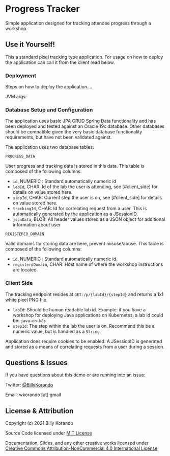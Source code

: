 # Progress Tracker

Simple application designed for tracking attendee progress through a workshop. 

## Use it Yourself!

This a standard pixel tracking type application. For usage on how to deploy the application can call it from the client read below. 

### Deployment

Steps on how to deploy the application....

JVM args:


### Database Setup and Configuration

The application uses basic JPA CRUD Spring Data functionality and has been deployed and tested against an Oracle 19c database. Other databases should be compatible given the very basic database functionality requirements, but have not been validated against. 

The application uses two database tables:

`PROGRESS_DATA`

User progress and tracking data is stored in this data. This table is composed of the following columns:

* `id`, NUMERIC : Standard automatically numeric id
* `labId`, CHAR: Id of the lab the user is attending, see [#client_side] for details on value stored here.
* `stepId`, CHAR: Current step the user is on, see [#client_side] for details on value stored here.
* `trackingId`, CHAR: Id for correlating request from a user. This is automatically generated by the application as a JSessionID. 
* `jsonData`, BLOB: All header values stored as a JSON object for additional information about user 

`REGISTERED_DOMAIN`

Valid domains for storing data are here, prevent misuse/abuse. This table is composed of the following columns: 

* `id`, NUMERIC : Standard automatically numeric id.
* `registerdDomain`, CHAR: Host name of where the workshop instructions are located. 

### Client Side

The tracking endpoint resides at `GET:/p/{labId}/{stepId}` and returns a 1x1 white pixel PNG file. 

* `labId`: Should be human readable lab id. Example: if you have a workshop for deploying Java applications on Kubernetes, a lab id could be: `java-on-k8s`
* `stepId`: The step within the lab the user is on. Recommend this be a numeric value, but is handled as a `String`. 

Application does require cookies to be enabled. A JSessionID is generated and stored as a means of correlating requests from a user during a session. 

## Questions & Issues

If you have questions about this demo or are running into an issue:

Twitter: [@BillyKorando](https://twitter.com/BillyKorando) 

Email: wkorando [at] gmail

## License & Attribution

Copyright (c) 2021 Billy Korando 

Source Code licensed under [MIT License](LICENSE)

Documentation, Slides, and any other creative works licensed under [Creative Commons Attribution-NonCommercial 4.0 International License](LICENSE.md)